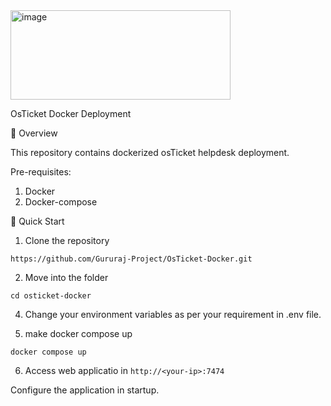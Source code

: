 <img width="352" height="143" alt="image" src="https://github.com/user-attachments/assets/b47f0d73-6fa8-4f0e-83b5-24742e5f330a" />

OsTicket Docker Deployment 

📌 Overview

This repository contains dockerized osTicket helpdesk deployment.

Pre-requisites:
1. Docker 
2. Docker-compose

🚀 Quick Start

1. Clone the repository
```
https://github.com/Gururaj-Project/OsTicket-Docker.git
```
2. Move into the folder
```
cd osticket-docker
```

4. Change your environment variables as per your requirement in .env file.

5. make docker compose up
```
docker compose up
```
6. Access web applicatio in ``` http://<your-ip>:7474 ```

Configure the application in startup. 
